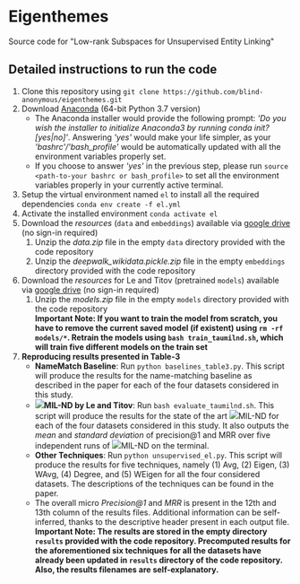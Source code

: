 # Eigenthemes
Source code for "Low-rank Subspaces for Unsupervised Entity Linking"

## Detailed instructions to run the code
1. Clone this repository using `git clone https://github.com/blind-anonymous/eigenthemes.git`
2. Download [Anaconda](https://www.anaconda.com/distribution/#download-section) (64-bit Python 3.7 version)
    * The Anaconda installer would provide the following prompt: *'Do you wish the installer to initialize Anaconda3 by running conda init? [yes|no]'*. Answering *'yes'* would make your life simpler, as your *'bashrc'/'bash_profile'* would be automatically updated with all the environment variables properly set.
    * If you choose to answer *'yes'* in the previous step, please run `source <path-to-your bashrc or bash_profile>` to set all the environment variables properly in your currently active terminal.
3. Setup the virtual environment named `el` to install all the required dependencies
	`conda env create -f el.yml`
4. Activate the installed environment
	`conda activate el`
5. Download the *resources* (`data` and `embeddings`) available via [google drive](https://drive.google.com/drive/folders/1iRxfWpE9AabIoO5gFHpqIrFhAyPQ6IRq?usp=sharing) (no sign-in required)
    1. Unzip the *data.zip* file in the empty `data` directory provided with the code repository
    2. Unzip the *deepwalk_wikidata.pickle.zip* file in the empty `embeddings` directory provided with the code repository
6. Download the *resources*  for Le and Titov (pretrained `models`) available via [google drive](https://drive.google.com/drive/folders/11S2otREtrcevK_eCoc4yo2N190nBouxc?usp=sharing) (no sign-in required)
    1. Unzip the *models.zip* file in the empty `models` directory provided with the code repository   
    **Important Note: If you want to train the model from scratch, you have to remove the current saved model (if existent) using `rm -rf models/*`. Retrain the models using `bash train_taumilnd.sh`, which will train five different models on the train set**
7. **Reproducing results presented in Table-3**
    * **NameMatch Baseline**: Run `python baselines_table3.py`. This script will produce the results for the name-matching baseline as described in the paper for each of the four datasets considered in this study.
    * **<img src="https://render.githubusercontent.com/render/math?math=\tau">MIL-ND by Le and Titov**: Run `bash evaluate_taumilnd.sh`. This script will produce the results for the state of the art <img src="https://render.githubusercontent.com/render/math?math=\tau">MIL-ND for each of the four datasets considered in this study. It also outputs the *mean* and *standard deviation* of precision@1 and MRR over five independent runs of <img src="https://render.githubusercontent.com/render/math?math=\tau">MIL-ND on the terminal.
    * **Other Techniques**: Run `python unsupervised_el.py`. This script will produce the results for five techniques, namely (1) Avg, (2) Eigen, (3) WAvg, (4) Degree, and (5) WEigen for all the four considered datasets. The descriptions of the techniques can be found in the paper.
    * The overall micro *Precision@1* and *MRR* is present in the 12th and 13th column of the results files. Additional information can be self-inferred, thanks to the descriptive header present in each output file.   
    **Important Note: The results are stored in the empty directory `results` provided with the code repository. Precomputed results for the aforementioned six techniques for all the datasets have already been updated in `results` directory of the code repository. Also, the results filenames are self-explanatory.**
